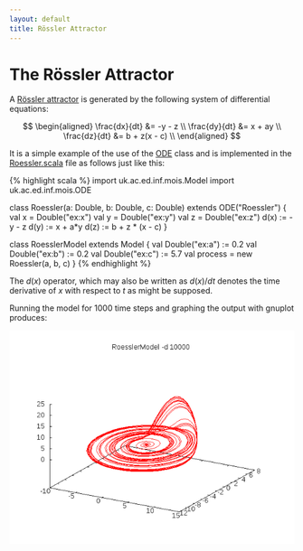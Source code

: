 ```yaml
---
layout: default
title: Rössler Attractor
---
```


The Rössler Attractor
=====================

A [Rössler attractor](https://en.wikipedia.org/wiki/R%C3%B6ssler_attractor)
is generated by the following system of differential equations:

$$
\begin{aligned}
\frac{dx}{dt} &= -y - z \\
\frac{dy}{dt} &= x + ay \\
\frac{dz}{dt} &= b + z(x - c) \\
\end{aligned}
$$

It is a simple example of the use of the [ODE] class and
is implemented in the
[Roessler.scala](https://github.com/edinburgh-rbm/mois-examples/blob/master/src/main/scala/uk/ac/ed/inf/mois/examples/Roessler.scala)
file as follows just like this:

{% highlight scala %}
import uk.ac.ed.inf.mois.Model
import uk.ac.ed.inf.mois.ODE

class Roessler(a: Double, b: Double, c: Double) extends ODE("Roessler") {
  val x = Double("ex:x")
  val y = Double("ex:y")
  val z = Double("ex:z")
  d(x) := -y - z
  d(y) := x + a*y
  d(z) := b + z * (x - c)
}

class RoesslerModel extends Model {
  val Double("ex:a") := 0.2
  val Double("ex:b") := 0.2
  val Double("ex:c") := 5.7
  val process = new Roessler(a, b, c)
}
{% endhighlight %}

The $d(x)$ operator, which may also be written as $d(x)/dt$ denotes
the time derivative of $x$ with respect to $t$ as might be supposed.

Running the model for 1000 time steps and graphing the output with
gnuplot produces:

![Roessler attractor](roessler.png)

[ODE]: https://edinburgh-rbm.github.io/mois/api/current/#uk.ac.ed.inf.mois.ODE
